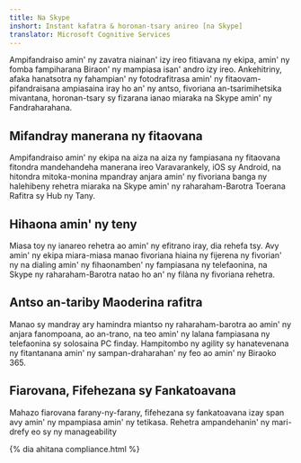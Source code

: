 ```yaml
---
title: Na Skype
inshort: Instant kafatra & horonan-tsary anireo [na Skype]
translator: Microsoft Cognitive Services
---
```


Ampifandraiso amin' ny zavatra niainan' izy ireo fitiavana ny ekipa, amin' ny fomba fampiharana Biraon' ny mampiasa isan' andro izy ireo. Ankehitriny, afaka hanatsotra ny fahampian' ny fotodrafitrasa amin' ny fitaovam-pifandraisana ampiasaina iray ho an' ny antso, fivoriana an-tsarimihetsika mivantana, horonan-tsary sy fizarana ianao miaraka na Skype amin' ny Fandraharahana. 

## Mifandray manerana ny fitaovana
Ampifandraiso amin' ny ekipa na aiza na aiza ny fampiasana ny fitaovana fitondra mandehandeha manerana ireo Varavarankely, iOS sy Android, na hitondra mitoka-monina mpandray anjara amin' ny fivoriana banga ny halehibeny rehetra miaraka na Skype amin' ny raharaham-Barotra Toerana Rafitra sy Hub ny Tany.

## Hihaona amin' ny teny
Miasa toy ny ianareo rehetra ao amin' ny efitrano iray, dia rehefa tsy. Avy amin' ny ekipa miara-miasa manao fivoriana hiaina ny fijerena ny fivorian' ny na dialing amin' ny fihaonamben' ny fampiasana ny telefaonina, na Skype ny raharaham-Barotra natao ho an' ny filàna ny fivoriana rehetra. 

## Antso an-tariby Maoderina rafitra
Manao sy mandray ary hamindra miantso ny raharaham-barotra ao amin' ny anjara fanompoana, ao an-trano, na teo amin' ny lalana fampiasana ny telefaonina sy solosaina PC finday. Hampitombo ny agility sy hanatevenana ny fitantanana amin' ny sampan-draharahan' ny feo ao amin' ny Biraoko 365. 

## Fiarovana, Fifehezana sy Fankatoavana
Mahazo fiarovana farany-ny-farany, fifehezana sy fankatoavana izay span avy amin' ny mpampiasa amin' ny tetikasa. Rehetra ampandehanin' ny mari-drefy eo sy ny manageability 

{% dia ahitana compliance.html %}

